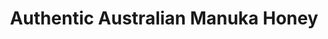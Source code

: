 ---
title: "Authentic Australian Manuka Honey"
url: /brisbane/authentic-australian-manuka-honey/
shop: supermarket
---
